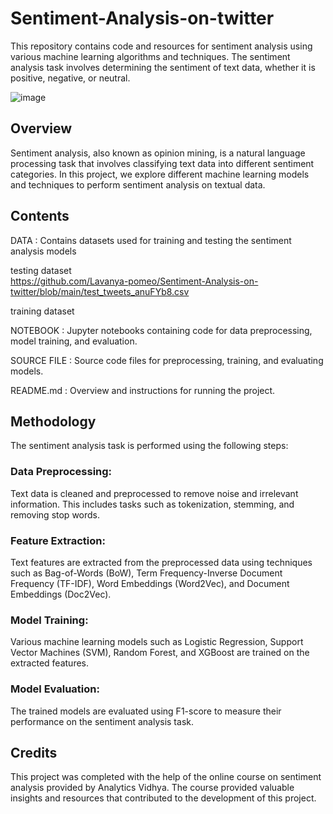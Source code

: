 # Sentiment-Analysis-on-twitter

This repository contains code and resources for sentiment analysis using various machine learning algorithms and techniques. The sentiment analysis task involves determining the sentiment of text data, whether it is positive, negative, or neutral.

  ![image](https://github.com/Lavanya-pomeo/Sentiment-Analysis-on-twitter/assets/167072478/454a44c8-e690-4d8d-b997-4cd265011c39)


## Overview
Sentiment analysis, also known as opinion mining, is a natural language processing task that involves classifying text data into different sentiment categories. In this project, we explore different machine learning models and techniques to perform sentiment analysis on textual data.

## Contents
DATA : Contains datasets used for training and testing the sentiment analysis models

testing dataset  
https://github.com/Lavanya-pomeo/Sentiment-Analysis-on-twitter/blob/main/test_tweets_anuFYb8.csv

training dataset


NOTEBOOK : Jupyter notebooks containing code for data preprocessing, model training, and evaluation.

SOURCE FILE : Source code files for preprocessing, training, and evaluating models.

README.md : Overview and instructions for running the project.

## Methodology

The sentiment analysis task is performed using the following steps:

### Data Preprocessing: 

Text data is cleaned and preprocessed to remove noise and irrelevant information. This includes tasks such as tokenization, stemming, and removing stop words.

### Feature Extraction:
Text features are extracted from the preprocessed data using techniques such as Bag-of-Words (BoW), Term Frequency-Inverse Document Frequency (TF-IDF), Word Embeddings (Word2Vec), and Document Embeddings (Doc2Vec).

### Model Training:
Various machine learning models such as Logistic Regression, Support Vector Machines (SVM), Random Forest, and XGBoost are trained on the extracted features.

### Model Evaluation: 

The trained models are evaluated using F1-score to measure their performance on the sentiment analysis task.


## Credits

This project was completed with the help of the online course on sentiment analysis provided by Analytics Vidhya. The course provided valuable insights and resources that contributed to the development of this project.
